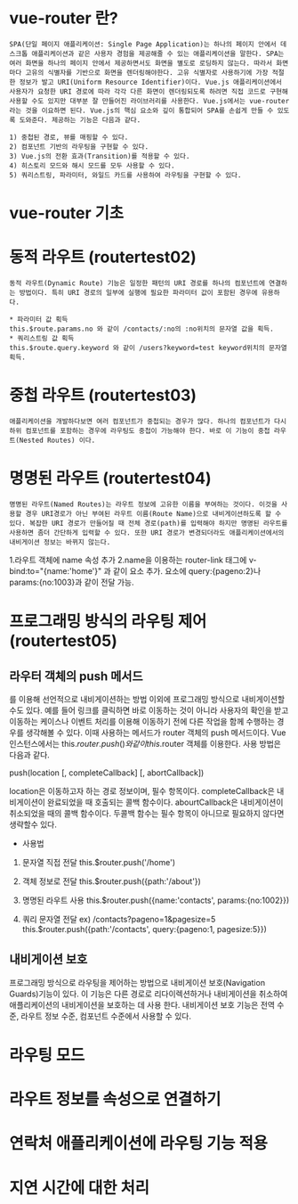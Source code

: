 # vue-router 란?
```
SPA(단일 페이지 애플리케이션: Single Page Application)는 하나의 페이지 안에서 데스크톱 애플리케이션과 같은 사용자 경험을 제공해줄 수 있는 애플리케이션을 말한다. SPA는 여러 화면을 하나의 페이지 안에서 제공하면서도 화면을 별도로 로딩하지 않는다. 따라서 화면마다 고유의 식별자를 기반으로 화면을 렌더링해야한다. 고유 식별자로 사용하기에 가장 적절한 정보가 발고 URI(Uniform Resource Identifier)이다. Vue.js 애플리케이션에서 사용자가 요청한 URI 경로에 따라 각각 다른 화면이 렌더링되도록 하려면 직접 코드로 구현해 사용할 수도 있지만 대부분 잘 만들어진 라이브러리를 사용한다. Vue.js에서는 vue-router라는 것을 이요하면 된다. Vue.js의 핵심 요소와 깊이 통합되어 SPA를 손쉽게 만들 수 있도록 도와준다. 제공하는 기능은 다음과 같다.

1) 중첩된 경로, 뷰를 매핑할 수 있다.
2) 컴포넌트 기반의 라우팅을 구현할 수 있다.
3) Vue.js의 전환 효과(Transition)를 적용할 수 있다.
4) 히스토리 모드와 해시 모드를 모두 사용할 수 있다.
5) 쿼리스트링, 파라미터, 와일드 카드를 사용하여 라우팅을 구현할 수 있다.

```
# vue-router 기초

# 동적 라우트 (routertest02)
```
동적 라우트(Dynamic Route) 기능은 일정한 패턴의 URI 경로를 하나의 컴포넌트에 연결하는 방법이다. 특히 URI 경로의 일부에 실행에 필요한 파라미터 값이 포함된 경우에 유용하다.

* 파라미터 값 획득
this.$route.params.no 와 같이 /contacts/:no의 :no위치의 문자열 값을 획득.
* 쿼리스트링 값 획득
this.$route.query.keyword 와 같이 /users?keyword=test keyword위치의 문자열 획득.
```

# 중첩 라우트 (routertest03)
```
애플리케이션을 개발하다보면 여러 컴포넌트가 중첩되는 경우가 많다. 하나의 컴포넌트가 다시 하위 컴포넌트를 포함하는 경우에 라우팅도 중첩이 가능해야 한다. 바로 이 기능이 중첩 라우트(Nested Routes) 이다.
```

# 명명된 라우트 (routertest04)
```
명명된 라우트(Named Routes)는 라우트 정보에 고유한 이름을 부여하는 것이다. 이것을 사용할 경우 URI경로가 아닌 부여된 라우트 이름(Route Name)으로 내비게이션하도록 할 수 있다. 복잡한 URI 경로가 만들어질 때 전체 경로(path)를 입력해야 하지만 명명된 라우트를 사용하면 좀더 간단하게 입력할 수 있다. 또한 URI 경로가 변경되더라도 애플리케이션에서의 내비게이션 정보는 바뀌지 않는다.
```
1.라우트 객체에 name 속성 추가
2.name을 이용하는 router-link 태그에 v-bind:to="{name:'home'}" 과 같이 요소 추가. 요소에 query:{pageno:2}나 params:{no:1003}과 같이 전달 가능.

# 프로그래밍 방식의 라우팅 제어 (routertest05)
## 라우터 객체의 push 메서드
<router-link>를 이용해 선언적으로 내비게이션하는 방법 이외에 프로그래밍 방식으로 내비게이션할 수도 있다. 예를 들어 링크를 클릭하면 바로 이동하는 것이 아니라 사용자의 확인을 받고 이동하는 케이스나 이벤트 처리를 이용해 이동하기 전에 다른 작업을 함께 수행하는 경우를 생각해볼 수 있다. 이때 사용하는 메서드가 router 객체의 push 메서드이다. Vue 인스턴스에서는 this.$router.push()와 같이 this.$router 객체를 이용한다. 사용 방법은 다음과 같다.

push(location [, completeCallback] [, abortCallback])

location은 이동하고자 하는 경로 정보이며, 필수 항목이다. completeCallback은 내비게이션이 완료되었을 때 호출되는 콜백 함수이다. abourtCallback은 내비게이션이 취소되었을 때의 콜백 함수이다. 두콜백 함수는 필수 항목이 아니므로 필요하지 않다면 생략할수 있다.

* 사용법
1) 문자열 직접 전달
this.$router.push('/home')

2) 객체 정보로 전달
this.$router.push({path:'/about'})

3) 명명된 라우트 사용
this.$router.push({name:'contacts', params:{no:1002}})

4) 쿼리 문자열 전달 ex) /contacts?pageno=1&pagesize=5
this.$router.push({path:'/contacts', query:{pageno:1, pagesize:5}})

## 내비게이션 보호
프로그래밍 방식으로 라우팅을 제어하는 방법으로 내비게이션 보호(Navigation Guards)기능이 있다. 이 기능은 다른 경로로 리다이렉션하거나 내비게이션을 취소하여 애플리케이션의 내비게이션을 보호하는 데 사용 한다. 내비게이션 보호 기능은 전역 수준, 라우트 정보 수준, 컴포넌트 수준에서 사용할 수 있다.

# 라우팅 모드

# 라우트 정보를 속성으로 연결하기

# 연락처 애플리케이션에 라우팅 기능 적용

# 지연 시간에 대한 처리 
